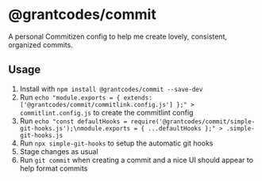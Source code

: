 # @grantcodes/commit

A personal Commitizen config to help me create lovely, consistent, organized commits.

## Usage

1. Install with `npm install @grantcodes/commit --save-dev`
2. Run `echo "module.exports = { extends: ['@grantcodes/commit/commitlink.config.js'] };" > commitlint.config.js` to create the commitlint config
3. Run `echo "const defaultHooks = require('@grantcodes/commit/simple-git-hooks.js');\nmodule.exports = { ...defaultHooks };" > .simple-git-hooks.js`
4. Run `npx simple-git-hooks` to setup the automatic git hooks
5. Stage changes as usual
6. Run `git commit` when creating a commit and a nice UI should appear to help format commits
